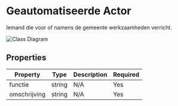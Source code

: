 # Geautomatiseerde Actor

Iemand die voor of namens de gemeente werkzaamheden verricht.

![Class Diagram](https://github.com/CommonGateway/CustomerInteractionBundle/blob/taak-schema-expansion/docs/schema/klant.geautomatiseerdeActor.svg)

## Properties

| Property | Type | Description | Required |
|----------|------|-------------|----------|
| functie | string | N/A | Yes |
| omschrijving | string | N/A | Yes |
